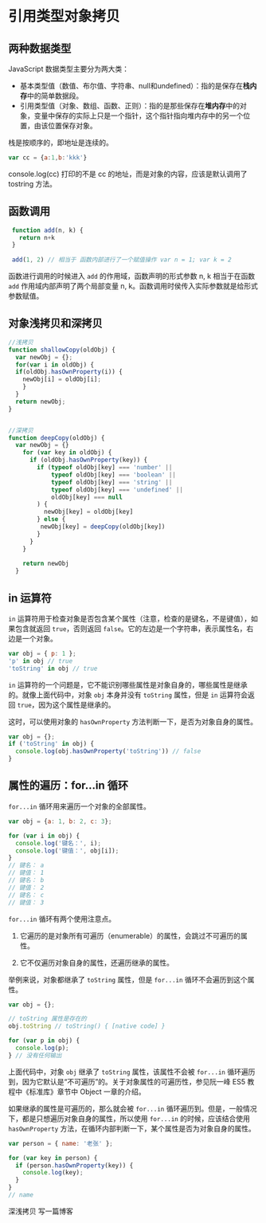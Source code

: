 # 引用类型对象拷贝

## 两种数据类型

JavaScript 数据类型主要分为两大类：

- 基本类型值（数值、布尔值、字符串、null和undefined）：指的是保存在**栈内存**中的简单数据段。
- 引用类型值（对象、数组、函数、正则）：指的是那些保存在**堆内存**中的对象，变量中保存的实际上只是一个指针，这个指针指向堆内存中的另一个位置，由该位置保存对象。

栈是按顺序的，即地址是连续的。

```javascript
var cc = {a:1,b:'kkk'}
```

console.log(cc) 打印的不是 cc 的地址，而是对象的内容，应该是默认调用了 tostring 方法。

## 函数调用

```javascript
 function add(n, k) {
   return n+k
 }
 
 add(1, 2) // 相当于 函数内部进行了一个赋值操作 var n = 1; var k = 2
```

函数进行调用的时候进入 `add` 的作用域，函数声明的形式参数 n, k 相当于在函数 `add` 作用域内部声明了两个局部变量 n, k。函数调用时侯传入实际参数就是给形式参数赋值。

## 对象浅拷贝和深拷贝

```javascript
//浅拷贝
function shallowCopy(oldObj) {
  var newObj = {};
  for(var i in oldObj) {
  if(oldObj.hasOwnProperty(i)) {
    newObj[i] = oldObj[i];
    }
  }
  return newObj;
}


//深拷贝
function deepCopy(oldObj) {
  var newObj = {}
    for (var key in oldObj) {
      if (oldObj.hasOwnProperty(key)) {
        if (typeof oldObj[key] === 'number' || 
            typeof oldObj[key] === 'boolean' ||
            typeof oldObj[key] === 'string' ||
            typeof oldObj[key] === 'undefined' ||
            oldObj[key] === null
        ) {
          newObj[key] = oldObj[key]
        } else {
         newObj[key] = deepCopy(oldObj[key])
        }
      } 
    }    
    
    return newObj
  }

```

## in 运算符

`in` 运算符用于检查对象是否包含某个属性（注意，检查的是键名，不是键值），如果包含就返回 `true`，否则返回 `false`。它的左边是一个字符串，表示属性名，右边是一个对象。

```javascript
var obj = { p: 1 };
'p' in obj // true
'toString' in obj // true
```

`in` 运算符的一个问题是，它不能识别哪些属性是对象自身的，哪些属性是继承的。就像上面代码中，对象 `obj`  本身并没有 `toString` 属性，但是 `in` 运算符会返回 `true`，因为这个属性是继承的。

这时，可以使用对象的 `hasOwnProperty` 方法判断一下，是否为对象自身的属性。

```javascript
var obj = {};
if ('toString' in obj) {
  console.log(obj.hasOwnProperty('toString')) // false
}
```

## 属性的遍历：for...in 循环

`for...in` 循环用来遍历一个对象的全部属性。

```javascript
var obj = {a: 1, b: 2, c: 3};

for (var i in obj) {
  console.log('键名：', i);
  console.log('键值：', obj[i]);
}
// 键名： a
// 键值： 1
// 键名： b
// 键值： 2
// 键名： c
// 键值： 3
```

`for...in` 循环有两个使用注意点。

1. 它遍历的是对象所有可遍历（enumerable）的属性，会跳过不可遍历的属性。

2. 它不仅遍历对象自身的属性，还遍历继承的属性。

举例来说，对象都继承了 `toString` 属性，但是 `for...in` 循环不会遍历到这个属性。

```javascript
var obj = {};

// toString 属性是存在的
obj.toString // toString() { [native code] }

for (var p in obj) {
  console.log(p);
} // 没有任何输出
```

上面代码中，对象 `obj` 继承了 `toString` 属性，该属性不会被 `for...in` 循环遍历到，因为它默认是“不可遍历”的。关于对象属性的可遍历性，参见阮一峰 ES5 教程中《标准库》章节中 Object 一章的介绍。

如果继承的属性是可遍历的，那么就会被 `for...in` 循环遍历到。但是，一般情况下，都是只想遍历对象自身的属性，所以使用 `for...in` 的时候，应该结合使用 `hasOwnProperty` 方法，在循环内部判断一下，某个属性是否为对象自身的属性。

```javascript
var person = { name: '老张' };

for (var key in person) {
  if (person.hasOwnProperty(key)) {
    console.log(key);
  }
}
// name
```

深浅拷贝  写一篇博客